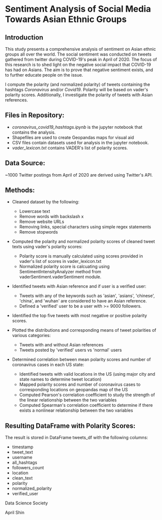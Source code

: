 # Sentiment Analysis of Social Media Towards Asian Ethnic Groups

## Introduction
This study presents a comprehensive analysis of sentiment on Asian ethnic groups all over the world. The social sentiment was conducted on tweets gathered from twitter during COVID-19's peak in April of 2020. The focus of this research is to shed light on the negative social impact that COVID-19 has had on Asians. The aim is to prove that negative sentiment exists, and to further educate people on the issue.

I compute the polarity (and normalized polarity) of tweets containing the hashtags *Coronavirus* and/or *Covid19*. Polarity will be based on vader's polarity scores.
Additionally, I investigate the polarity of tweets with Asian references.

## Files in Repository:
- *coronavirus_covid19_hashtags.ipynb* is the jupyter notebook that contains the analysis. 
- Shapefiles are used to create Geopandas maps for visual aid
- CSV files contain datasets used for analysis in the jupyter notebook.
- *vader_lexicon.txt* contains VADER's list of polarity scores.

## Data Source:
~1000 Twitter postings from April of 2020 are derived using Twitter's API.

## Methods:
- Cleaned dataset by the following:
  - Lowercase text
  - Remove words with backslash x
  - Remove website URLs
  - Removing links, special characters using simple regex statements
  - Remove stopwords

- Computed the polarity and normalized polarity scores of cleaned tweet texts using vader's polarity scores:
  - Polarity score is manually calculated using scores provided in vader's list of scores in vader_lexicon.txt
  - Normalized polarity score is calcuating using SentimentIntensityAnalyzer method from vaderSentiment.vaderSentiment module.

- Identified tweets with Asian reference and if user is a verified user:
  - Tweets with any of the keywords such as 'asian', 'asians', 'chinese', 'china', and 'wuhan' are considered to have an Asian reference.
  - Defined a 'verified' user to be a user with >= 9000 followers.

- Identified the top five tweets with most negative or positive polarity scores.

- Plotted the distributions and corresponding means of tweet polarities of various categories:
  - Tweets with and without Asian references
  - Tweets posted by 'verified' users vs 'normal' users

- Determined correlation between mean polarity scores and number of coronavirus cases in each US state:
  - Identified tweets with valid locations in the US (using major city and state names to determine tweet location)
  - Mapped polarity scores and number of coronavirus cases to corresponding locations on geopandas map of the US
  - Computed Pearson's correlation coefficient to study the strength of the linear relationship between the two variables
  - Computed Spearman's correlation coefficient to determine if there exists a nonlinear relationship between the two variables

## Resulting DataFrame with Polarity Scores:
The result is stored in DataFrame tweets_df with the following columns:

- timestamp
- tweet_text
- username
- all_hashtags
- followers_count
- location
- clean_text
- polarity
- normalized_polarity
- verified_user




Data Science Society

April Shin
